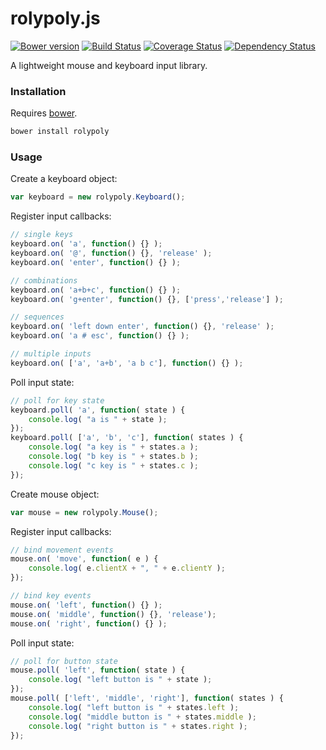 # rolypoly.js

[![Bower version](https://badge.fury.io/bo/rolypoly.svg)](http://badge.fury.io/bo/rolypoly) [![Build Status](https://travis-ci.org/kbirk/rolypoly.svg?branch=master)](https://travis-ci.org/kbirk/rolypoly) [![Coverage Status](https://coveralls.io/repos/kbirk/rolypoly/badge.svg)](https://coveralls.io/r/kbirk/rolypoly) [![Dependency Status](https://david-dm.org/kbirk/rolypoly.svg)](https://david-dm.org/kbirk/rolypoly)

A lightweight mouse and keyboard input library.

### Installation

Requires [bower](http://bower.io/).

```bash
bower install rolypoly
```

### Usage

Create a keyboard object:

```javascript
var keyboard = new rolypoly.Keyboard();
```

Register input callbacks:

```javascript
// single keys
keyboard.on( 'a', function() {} );
keyboard.on( '@', function() {}, 'release' );
keyboard.on( 'enter', function() {} );

// combinations
keyboard.on( 'a+b+c', function() {} );
keyboard.on( 'g+enter', function() {}, ['press','release'] );

// sequences
keyboard.on( 'left down enter', function() {}, 'release' );
keyboard.on( 'a # esc', function() {} );

// multiple inputs
keyboard.on( ['a', 'a+b', 'a b c'], function() {} );
```

Poll input state:

```javascript
// poll for key state
keyboard.poll( 'a', function( state ) {
    console.log( "a is " + state );
});
keyboard.poll( ['a', 'b', 'c'], function( states ) {
    console.log( "a key is " + states.a );
    console.log( "b key is " + states.b );
    console.log( "c key is " + states.c );
});
```

Create mouse object:

```javascript
var mouse = new rolypoly.Mouse();
```

Register input callbacks:

```javascript
// bind movement events
mouse.on( 'move', function( e ) {
    console.log( e.clientX + ", " + e.clientY );
});

// bind key events
mouse.on( 'left', function() {} );
mouse.on( 'middle', function() {}, 'release');
mouse.on( 'right', function() {} );
```

Poll input state:

```javascript
// poll for button state
mouse.poll( 'left', function( state ) {
    console.log( "left button is " + state );
});
mouse.poll( ['left', 'middle', 'right'], function( states ) {
    console.log( "left button is " + states.left );
    console.log( "middle button is " + states.middle );
    console.log( "right button is " + states.right );
});
```
